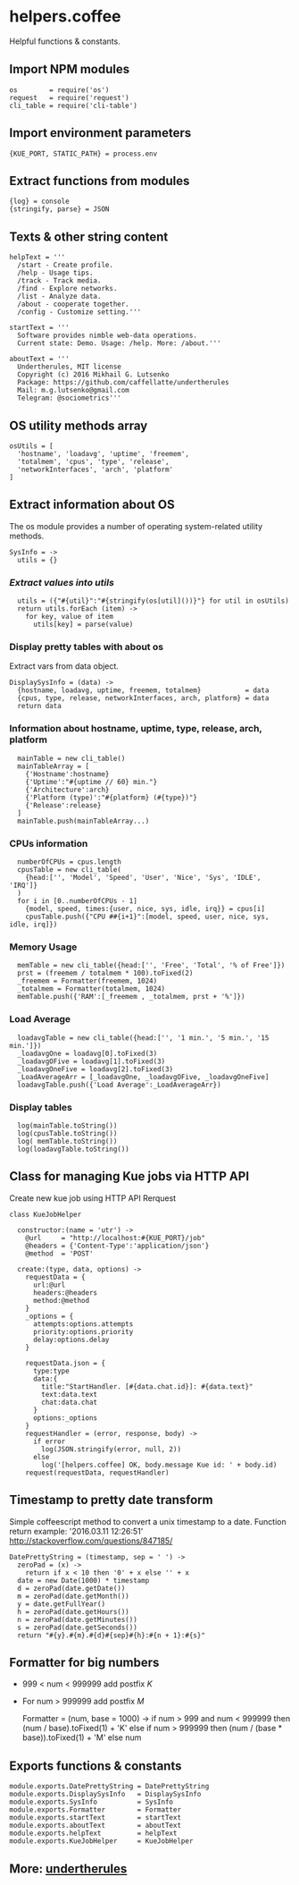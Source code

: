 helpers.coffee
==============

Helpful functions & constants.


## Import NPM modules

    os        = require('os')
    request   = require('request')
    cli_table = require('cli-table')


## Import environment parameters

    {KUE_PORT, STATIC_PATH} = process.env


## Extract functions from modules

    {log} = console
    {stringify, parse} = JSON


## Texts & other string content

    helpText = '''
      /start - Create profile.
      /help - Usage tips.
      /track - Track media.
      /find - Explore networks.
      /list - Analyze data.
      /about - cooperate together.
      /config - Customize setting.'''

    startText = '''
      Software provides nimble web-data operations.
      Current state: Demo. Usage: /help. More: /about.'''

    aboutText = '''
      Undertherules, MIT license
      Copyright (c) 2016 Mikhail G. Lutsenko
      Package: https://github.com/caffellatte/undertherules
      Mail: m.g.lutsenko@gmail.com
      Telegram: @sociometrics'''


## OS utility methods array

    osUtils = [
      'hostname', 'loadavg', 'uptime', 'freemem',
      'totalmem', 'cpus', 'type', 'release',
      'networkInterfaces', 'arch', 'platform'
    ]


## Extract information about OS
The os module provides a number of operating system-related utility methods.

    SysInfo = ->
      utils = {}


### *Extract values into utils*

      utils = ({"#{util}":"#{stringify(os[util]())}"} for util in osUtils)
      return utils.forEach (item) ->
        for key, value of item
          utils[key] = parse(value)


### Display pretty tables with about os
Extract vars from data object.


    DisplaySysInfo = (data) ->
      {hostname, loadavg, uptime, freemem, totalmem}           = data
      {cpus, type, release, networkInterfaces, arch, platform} = data
      return data


### Information about hostname, uptime, type, release, arch, platform

      mainTable = new cli_table()
      mainTableArray = [
        {'Hostname':hostname}
        {'Uptime':"#{uptime // 60} min."}
        {'Architecture':arch}
        {'Platform (type)':"#{platform} (#{type})"}
        {'Release':release}
      ]
      mainTable.push(mainTableArray...)


### CPUs information

      numberOfCPUs = cpus.length
      cpusTable = new cli_table(
        {head:['', 'Model', 'Speed', 'User', 'Nice', 'Sys', 'IDLE', 'IRQ']}
      )
      for i in [0..numberOfCPUs - 1]
        {model, speed, times:{user, nice, sys, idle, irq}} = cpus[i]
        cpusTable.push({"CPU ##{i+1}":[model, speed, user, nice, sys, idle, irq]})


### Memory Usage

      memTable = new cli_table({head:['', 'Free', 'Total', '% of Free']})
      prst = (freemem / totalmem * 100).toFixed(2)
      _freemem = Formatter(freemem, 1024)
      _totalmem = Formatter(totalmem, 1024)
      memTable.push({'RAM':[_freemem , _totalmem, prst + '%']})


### Load Average

      loadavgTable = new cli_table({head:['', '1 min.', '5 min.', '15 min.']})
      _loadavgOne = loadavg[0].toFixed(3)
      _loadavgOFive = loadavg[1].toFixed(3)
      _loadavgOneFive = loadavg[2].toFixed(3)
      _LoadAverageArr = [_loadavgOne, _loadavgOFive, _loadavgOneFive]
      loadavgTable.push({'Load Average':_LoadAverageArr})


### Display tables

      log(mainTable.toString())
      log(cpusTable.toString())
      log( memTable.toString())
      log(loadavgTable.toString())


## Class for managing Kue jobs via HTTP API
Create new kue job using HTTP API Rerquest


    class KueJobHelper

      constructor:(name = 'utr') ->
        @url     = "http://localhost:#{KUE_PORT}/job"
        @headers = {'Content-Type':'application/json'}
        @method  = 'POST'

      create:(type, data, options) ->
        requestData = {
          url:@url
          headers:@headers
          method:@method
        }
        _options = {
          attempts:options.attempts
          priority:options.priority
          delay:options.delay
        }

        requestData.json = {
          type:type
          data:{
            title:"StartHandler. [#{data.chat.id}]: #{data.text}"
            text:data.text
            chat:data.chat
          }
          options:_options
        }
        requestHandler = (error, response, body) ->
          if error
            log(JSON.stringify(error, null, 2))
          else
            log('[helpers.coffee] OK, body.message Kue id: ' + body.id)
        request(requestData, requestHandler)

## Timestamp to pretty date transform
Simple coffeescript method to  convert a unix timestamp to  a date.
Function return example: '2016.03.11 12:26:51'
http://stackoverflow.com/questions/847185/


    DatePrettyString = (timestamp, sep = ' ') ->
      zeroPad = (x) ->
        return if x < 10 then '0' + x else '' + x
      date = new Date(1000) * timestamp
      d = zeroPad(date.getDate())
      m = zeroPad(date.getMonth())
      y = date.getFullYear()
      h = zeroPad(date.getHours())
      n = zeroPad(date.getMinutes())
      s = zeroPad(date.getSeconds())
      return "#{y}.#{m}.#{d}#{sep}#{h}:#{n + 1}:#{s}"


## Formatter for big numbers
* 999 < num < 999999 add postfix *K*
* For num > 999999 add postfix *M*


    Formatter = (num, base = 1000) ->
      if num > 999 and num < 999999 then (num / base).toFixed(1) + 'K'
      else if num > 999999 then (num / (base * base)).toFixed(1) + 'M'
      else num


## Exports functions & constants

    module.exports.DatePrettyString = DatePrettyString
    module.exports.DisplaySysInfo   = DisplaySysInfo
    module.exports.SysInfo          = SysInfo
    module.exports.Formatter        = Formatter
    module.exports.startText        = startText
    module.exports.aboutText        = aboutText
    module.exports.helpText         = helpText
    module.exports.KueJobHelper     = KueJobHelper


## More: [undertherules](https://github.com/caffellatte/undertherules)

